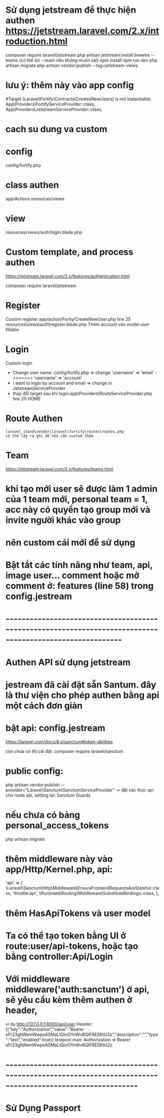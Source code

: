 # Sử dụng  jetstream để thực hiện authen https://jetstream.laravel.com/2.x/introduction.html

 composer require laravel/jetstream
 php artisan jetstream:install livewire --teams (có thể bỏ --team nếu không muốn sài)
 npm install
 npm run dev
 php artisan migrate
 php artisan vendor:publish --tag=jetstream-views
 
 # lưu ý: thêm này vào app config 
 #Target [Laravel\Fortify\Contracts\CreatesNewUsers] is not instantiable.
 App\Providers\FortifyServiceProvider::class,
 App\Providers\JetstreamServiceProvider::class,

   # cach su dung va custom
   # config
   config/fortify.php
   # class authen
   app/Actions
   resources/views
   # view
   resources/views/auth/login.blade.php


   # Custom template, and process authen
   https://jetstream.laravel.com/2.x/features/authentication.html

   composer require laravel/jetstream
   # Register
   Custom register
   app/action/Fority/CreateNewUser.php line 25
   resources\views\auth\register.blade.php
   Thêm account vào model user fillable

   # Login
   Custom login
   - Change user name: config/fortify.php => change 'username' => 'email'  ->>>>>>>  'username' => 'account'
   - i want to login by account and email => change in JetstreamServiceProvider
   - thay đổi target sau khi login:app\Providers\RouteServiceProvider.php line 20 HOME

   # Route Authen
    laravel_stand\vendor\laravel\fortify\routes\routes.php 
    có thể lấy ra ghi đề nếu cần custom thêm

   # Team
   https://jetstream.laravel.com/2.x/features/teams.html

   # khi tạo mới user sẽ được làm 1 admin của 1 team mới, personal team = 1, acc này có quyền tạo group mới và invite người khác vào group
   # nên custom cái mới để sử dụng


   # Bật tắt các tính năng như team, api, image user... comment hoặc mở comment ở: features (line 58) trong config.jestream
   # ---------------------------------------------------------------------------------------------------------
   # 
   # Authen API sử dụng jetstream
   # jestream đã cài đặt sẵn Santum. đây là thư viện cho phép authen bằng api một cách đơn giản
   # bật api: config.jestream
   https://laravel.com/docs/8.x/sanctum#token-abilities

   còn chưa có thì cài đặt: composer require laravel/sanctum

   # public config: 
   php artisan vendor:publish --provider="Laravel\Sanctum\SanctumServiceProvider"
   -> đặt xác thực api cho route api, setting tại: Sanctum Guards
   # nếu chưa có bảng personal_access_tokens
   php artisan migrate

   # thêm middleware này vào app/Http/Kernel.php, api: 
   'api' => [
    \Laravel\Sanctum\Http\Middleware\EnsureFrontendRequestsAreStateful::class,
    'throttle:api',
    \Illuminate\Routing\Middleware\SubstituteBindings::class,
  ],

   # thêm HasApiTokens và user model
   # Ta có thể tạo token bằng UI ở route:user/api-tokens, hoặc tạo bằng controller:Api/Login
   # Với middleware middleware('auth:sanctum') ở api, sẽ yêu cầu kèm thêm authen ở header,
   ví dụ
   http://127.0.0.1:8000/api/user
   Header: 
   [{"key":"Authorization","value":"Bearer eFr23ghWemWwpxASMaLIQioOYnWv8QIF6ESKtU2s","description":"","type":"text","enabled":true}]
   testpost man:
   Authorization => Bearer eFr23ghWemWwpxASMaLIQioOYnWv8QIF6ESKtU2s
   
   # -------------------------------------------------------------------------------------------------------------
   # Sử Dụng Passport
